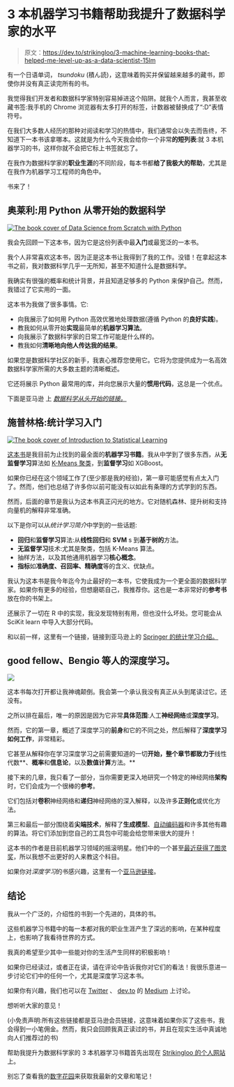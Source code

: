 # 3 本机器学习书籍帮助我提升了数据科学家的水平

> 原文：<https://dev.to/strikingloo/3-machine-learning-books-that-helped-me-level-up-as-a-data-scientist-15lm>

有一个日语单词， *tsundoku* (積ん読)，这意味着购买并保留越来越多的藏书，即使你并没有真正读完所有的书。

我觉得我们开发者和数据科学家特别容易掉进这个陷阱。就我个人而言，我甚至收藏书签:我手机的 Chrome 浏览器有太多打开的标签，计数器被替换成了“:D”表情符号。

在我们大多数人经历的那种对阅读和学习的热情中，我们通常会以失去而告终，不知道下一本书该拿哪本。这就是为什么今天我会给你一个非常**的短列表**:就 3 本机器学习的书，这样你就不会把它标上书签就忘了。

在我作为数据科学家的**职业生涯**的不同阶段，每本书都**给了我极大的帮助**，尤其是在我作为机器学习工程师的角色中。

书来了！

## 奥莱利:用 Python 从零开始的数据科学

[![The book cover of Data Science from Scratch with Python](img/28f2fedb3bf1bd40458b7f7047b6b709.png)](https://res.cloudinary.com/practicaldev/image/fetch/s--6lrqRj8l--/c_limit%2Cf_auto%2Cfl_progressive%2Cq_auto%2Cw_880/https://strikingloo.github.io/resources/post_image/data-science-from-scratch.png)

我会先回顾一下这本书，因为它是这份列表中最**入门**或最宽泛的一本书。

我个人非常喜欢这本书，因为正是这本书让我得到了我的工作。没错！在拿起这本书之前，我对数据科学几乎一无所知，甚至不知道什么是数据科学。

我确实有很强的概率和统计背景，并且知道足够多的 Python 来保护自己。然而，我错过了它实用的一面。

这本书为我做了很多事情。它:

*   向我展示了如何用 Python 高效优雅地处理数据(遵循 Python 的**良好实践**)。
*   教我如何从零开始**实现**最简单的**机器学习算法**。
*   向我展示了数据科学家的日常工作可能是什么样的。
*   教我如何**清晰地向他人传达我的结果**。

如果您是数据科学社区的新手，我衷心推荐您使用它。它将为您提供成为一名高效数据科学家所需的大多数主题的清晰概述。

它还将展示 Python 最常用的库，并向您展示大量的**惯用代码**，这总是一个优点。

下面是亚马逊 上 *[数据科学从头开始的链接。](https://amzn.to/2DDhIUH)*

## 施普林格:统计学习入门

[![The book cover of Introduction to Statistical Learning](img/1534d0cba77831a5b6c930c6ec89157d.png)](https://res.cloudinary.com/practicaldev/image/fetch/s--9SlHL_MF--/c_limit%2Cf_auto%2Cfl_progressive%2Cq_auto%2Cw_880/https://strikingloo.github.io/resources/post_image/intro-to-statistical-learning.webp)

[这本书](https://amzn.to/2ZP93YS)是我目前为止找到的最全面的**机器学习书籍**。我从中学到了很多东西，从**无监督学习**算法如 [K-Means 聚类](https://dev.to/wiki/clustering)，到**监督学习**如 XGBoost。

如果你已经在这个领域工作了(至少那是我的经验)，第一章可能感觉有点太入门了。然而，他们也总结了许多你以前可能没有以如此有条理的方式学到的东西。

然而，后面的章节是我认为这本书真正闪光的地方。它对随机森林、提升树和支持向量机的解释非常准确。

以下是你可以从*统计学习简介*中学到的一些话题:

*   **回归**和**监督学习**算法:从**线性回归**和 **SVM** s 到**基于树的**方法。
*   **无监督学习**技术:尤其是聚类，包括 K-Means 算法。
*   抽样方法，以及其他通用机器学习**核心概念**。
*   **指标**如**准确度、召回率、精确度**等的含义、优缺点。

我认为这本书是我今年迄今为止最好的一本书，它使我成为一个更全面的数据科学家。如果你有更多的经验，但想磨砺自己，我推荐你。这也是一本非常好的**参考书**放在你的书架上。

还展示了一切在 R 中的实现，我没发现特别有用，但也没什么坏处。您可能会从 SciKit learn 中导入大部分代码。

和以前一样，这里有一个链接，链接到亚马逊上的 [Springer 的统计学习介绍。](https://amzn.to/2ZP93YS)

## good fellow、Bengio 等人的深度学习。

[![](img/343ad5eb5d4caf6340768a327cfa450c.png)](https://res.cloudinary.com/practicaldev/image/fetch/s--h2MuhYbA--/c_limit%2Cf_auto%2Cfl_progressive%2Cq_auto%2Cw_880/https://strikingloo.github.io/resources/post_image/deep-learning.jpeg)

这本书每次打开都让我神魂颠倒。我会第一个承认我没有真正从头到尾读过它。还没有。

之所以排在最后，唯一的原因是因为它非常**具体范围**:人工**神经网络**或**深度学习**。

然而，它的第一章，概述了深度学习的**前身**和它的不同之处，然后解释了**深度学习如何工作**，非常精彩。

它甚至从解释你在学习深度学习之前需要知道的一切**开始，整个章节都致力于**线性代数**、**概率**和**信息论**，以及**数值计算**方法。**

接下来的几章，我只看了一部分，当你需要更深入地研究一个特定的神经网络**架构**时，它们会成为一个很棒的**参考**。

它们包括对**卷积**神经网络和**递归**神经网络的深入解释，以及许多**正则化**或优化方法。

第三和最后一部分围绕着**尖端技术**，解释了**生成模型**、[自动编码器](https://medium.com/towards-data-science/autoencoders-deep-learning-with-tensorflows-eager-api-data-stuff-378318784ae)和许多其他有趣的算法。将它们添加到您自己的工具包中可能会给您带来很大的提升！

这本书的作者是目前机器学习领域的摇滚明星。他们中的一个甚至[最近获得了图灵奖](https://venturebeat.com/2019/03/27/geoffrey-hinton-yann-lecun-and-yoshua-bengio-honored-with-the-turing-award/)，所以我想不出更好的人来教这个科目。

如果你对*深度学习*的书感兴趣，这里有一个[亚马逊链接](https://amzn.to/2J0WjZe)。

## 结论

我从一个广泛的，介绍性的书到一个先进的，具体的书。

这些机器学习书籍中的每一本都对我的职业生涯产生了深远的影响，在某种程度上，也影响了我看待世界的方式。

我真的希望至少其中一些能对你的生活产生同样的积极影响！

如果你已经读过，或者正在读，请在评论中告诉我你对它们的看法！我很乐意进一步讨论它们中的任何一个，尤其是深度学习这本书。

如果你有兴趣，我们也可以在 [Twitter](http://twitter.com/strikingloo) 、 [dev.to](http://dev.to/strikingloo) 的 [Medium](http://medium.com/@strikingloo) 上讨论。

想听听大家的意见！

(小免责声明:所有这些链接都是亚马逊会员链接，这意味着如果你买了这些书，我会得到一小笔佣金。然而，我只会回顾我真正读过的书，并且在现实生活中真诚地向人们推荐过的书)

帮助我提升为数据科学家的 3 本机器学习书籍首先出现在 [Strikingloo 的个人网站](https://strikingloo.github.io/)上。

别忘了查看我的[数字花园](https://strikingloo.github.io/wiki)来获取我最新的文章和笔记！